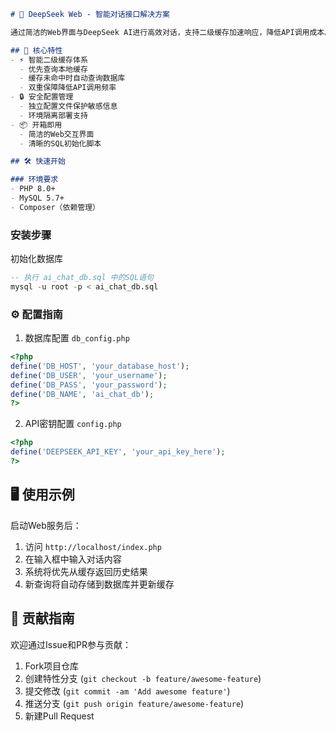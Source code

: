 ```markdown
# 🚀 DeepSeek Web - 智能对话接口解决方案

通过简洁的Web界面与DeepSeek AI进行高效对话，支持二级缓存加速响应，降低API调用成本。

## 🌟 核心特性
- ⚡ 智能二级缓存体系
  - 优先查询本地缓存
  - 缓存未命中时自动查询数据库
  - 双重保障降低API调用频率
- 🔒 安全配置管理
  - 独立配置文件保护敏感信息
  - 环境隔离部署支持
- 📦 开箱即用
  - 简洁的Web交互界面
  - 清晰的SQL初始化脚本

## 🛠️ 快速开始

### 环境要求
- PHP 8.0+
- MySQL 5.7+
- Composer（依赖管理）
```
### 安装步骤
初始化数据库
```sql
-- 执行 ai_chat_db.sql 中的SQL语句
mysql -u root -p < ai_chat_db.sql
```

### ⚙️ 配置指南
1. 数据库配置 `db_config.php`
```php
<?php
define('DB_HOST', 'your_database_host');
define('DB_USER', 'your_username');
define('DB_PASS', 'your_password');
define('DB_NAME', 'ai_chat_db');
?>
```

2. API密钥配置 `config.php`
```php
<?php
define('DEEPSEEK_API_KEY', 'your_api_key_here');
?>
```

## 🖥️ 使用示例
启动Web服务后：
1. 访问 `http://localhost/index.php`
2. 在输入框中输入对话内容
3. 系统将优先从缓存返回历史结果
4. 新查询将自动存储到数据库并更新缓存

## 🤝 贡献指南
欢迎通过Issue和PR参与贡献：
1. Fork项目仓库
2. 创建特性分支 (`git checkout -b feature/awesome-feature`)
3. 提交修改 (`git commit -am 'Add awesome feature'`)
4. 推送分支 (`git push origin feature/awesome-feature`)
5. 新建Pull Request
